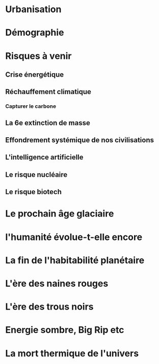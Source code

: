# Urbanisation

# Démographie

# Risques à venir

## Crise énergétique

## Réchauffement climatique

### Capturer le carbone

## La 6e extinction de masse

## Effondrement systémique de nos civilisations

## L'intelligence artificielle

## Le risque nucléaire

## Le risque biotech

# Le prochain âge glaciaire

# l'humanité évolue-t-elle encore

# La fin de l'habitabilité planétaire

# L'ère des naines rouges

# L'ère des trous noirs

# Energie sombre, Big Rip etc

# La mort thermique de l'univers
